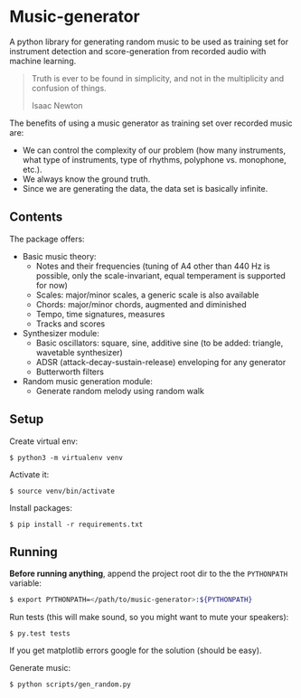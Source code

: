 # Music-generator

A python library for generating random music to be used as training set for instrument detection and score-generation from recorded audio with machine learning. 

> Truth is ever to be found in simplicity, and not in the multiplicity and confusion of things.
>
> Isaac Newton

The benefits of using a music generator as training set over recorded music are:

- We can control the complexity of our problem (how many instruments, what type of instruments, type of rhythms, polyphone vs. monophone, etc.). 
- We always know the ground truth.
- Since we are generating the data, the data set is basically infinite.


## Contents

The package offers:

* Basic music theory:
	* Notes and their frequencies (tuning of A4 other than 440 Hz is possible, only the scale-invariant, equal temperament is supported for now)
	* Scales: major/minor scales, a generic scale is also available
	* Chords: major/minor chords, augmented and diminished
	* Tempo, time signatures, measures
	* Tracks and scores
* Synthesizer module:
	* Basic oscillators: square, sine, additive sine (to be added: triangle, wavetable synthesizer)
	* ADSR (attack-decay-sustain-release) enveloping for any generator
	* Butterworth filters
* Random music generation module:
	* Generate random melody using random walk


## Setup

Create virtual env:

```$ python3 -m virtualenv venv```

Activate it:

```$ source venv/bin/activate``` 

Install packages:

```$ pip install -r requirements.txt```

## Running

**Before running anything**, append the project root dir to the the `PYTHONPATH` variable:

```bash
$ export PYTHONPATH=</path/to/music-generator>:${PYTHONPATH}
```

Run tests (this will make sound, so you might want to mute your speakers):

```
$ py.test tests
```

If you get matplotlib errors google for the solution (should be easy).

Generate music:

```
$ python scripts/gen_random.py
```






